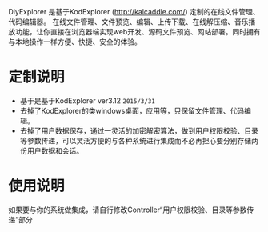﻿DiyExplorer 是基于KodExplorer (http://kalcaddle.com/) 定制的在线文件管理、代码编辑器。
在线文件管理、文件预览、编辑、上传下载、在线解压缩、音乐播放功能，让你直接在浏览器端实现web开发、源码文件预览、网站部署。同时拥有与本地操作一样方便、快捷、安全的体验。

# 定制说明
* 基于是基于KodExplorer ver3.12 `2015/3/31`
* 去掉了KodExplorer的类windows桌面，应用等，只保留文件管理、代码编辑。
* 去掉了用户数据保存，通过一灵活的加密解密算法，做到用户权限校验、目录等参数传递，可以灵活方便的与各种系统进行集成而不必再担心要分别存储两份用户数据和会话。

# 使用说明
如果要与你的系统做集成，请自行修改Controller“用户权限校验、目录等参数传递”部分
